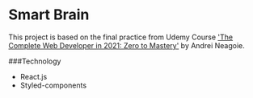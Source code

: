 # Smart Brain


This project is based on the final practice from Udemy Course ['The Complete Web Developer in 2021: Zero to Mastery']('https://www.udemy.com/course/the-complete-web-developer-zero-to-mastery/') by Andrei Neagoie. 


###Technology

* React.js
* Styled-components
